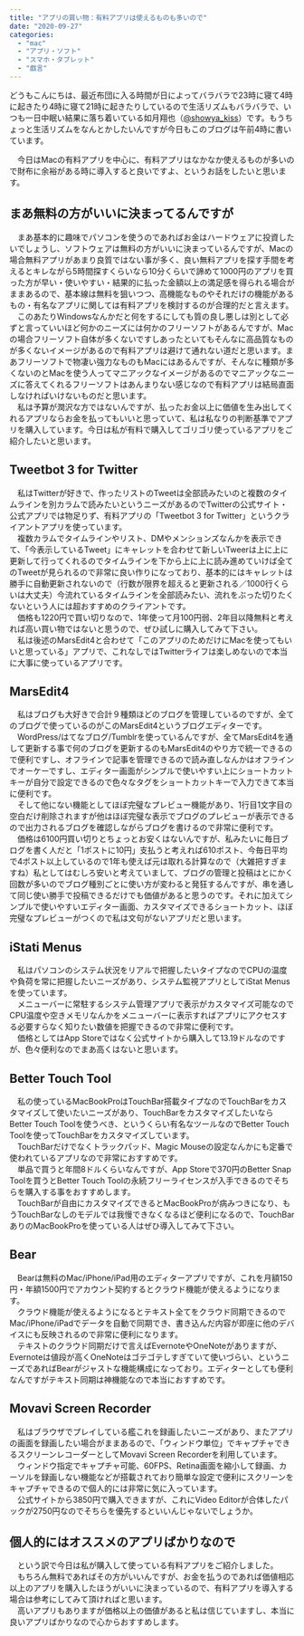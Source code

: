 ```yaml
---
title: "アプリの買い物：有料アプリは使えるものも多いので"
date: "2020-09-27"
categories: 
  - "mac"
  - "アプリ・ソフト"
  - "スマホ・タブレット"
  - "戯言"
---
```


どうもこんにちは、最近布団に入る時間が日によってバラバラで23時に寝て4時に起きたり4時に寝て21時に起きたりしているので生活リズムもバラバラで、いつも一日中眠い結果に落ち着いている如月翔也（[@showya\_kiss](http://twitter.com/showya_kiss)）です。もうちょっと生活リズムをなんとかしたいんですが今日もこのブログは午前4時に書いています。  
  
　今日はMacの有料アプリを中心に、有料アプリはなかなか使えるものが多いので財布に余裕がある時に導入すると良いですよ、というお話をしたいと思います。  

## まあ無料の方がいいに決まってるんですが

　まあ基本的に趣味でパソコンを使うのであればお金はハードウェアに投資したいでしょうし、ソフトウェアは無料の方がいいに決まっているんですが、Macの場合無料アプリがあまり良質ではない事が多く、良い無料アプリを探す手間を考えるとキレながら5時間探すくらいなら10分くらいで諦めて1000円のアプリを買った方が早い・使いやすい・結果的に払った金額以上の満足感を得られる場合がままあるので、基本線は無料を狙いつつ、高機能なものやそれだけの機能があるもの・有名なアプリに関しては有料アプリを検討するのが合理的だと言えます。  
　このあたりWindowsなんかだと何をするにしても質の良し悪しは別として必ずと言っていいほど何かのニーズには何かのフリーソフトがあるんですが、Macの場合フリーソフト自体が多くないですしあったといてもそんなに高品質なものが多くないイメージがあるので有料アプリは避けて通れない道だと思います。まあフリーソフトで物凄い強力なものもMacにはあるんですが、そんなに種類が多くないのとMacを使う人ってマニアックなイメージがあるのでマニアックなニーズに答えてくれるフリーソフトはあんまりない感じなので有料アプリは結局直面しなければいけないものだと思います。  
　私は予算が潤沢な方ではないんですが、払ったお金以上に価値を生み出してくれるアプリならお金を払ってもいいと思っていて、私は私なりの判断基準でアプリを購入しています。今日は私が有料で購入してゴリゴリ使っているアプリをご紹介したいと思います。

## Tweetbot 3 for Twitter

　私はTwitterが好きで、作ったリストのTweetは全部読みたいのと複数のタイムラインを別カラムで読みたいというニーズがあるのでTwitterの公式サイト・公式アプリでは物足りず、有料アプリの「Tweetbot 3 for Twitter」というクライアントアプリを使っています。  
　複数カラムでタイムラインやリスト、DMやメンションズなんかを表示できて、「今表示しているTweet」にキャレットを合わせて新しいTweerは上に上に更新して行ってくれるのでタイムラインを下から上に上に読み進めていけば全てのTweetが見られるので非常に良い作りになっており、基本的にはキャレットは勝手に自動更新されないので（行数が限界を超えると更新される／1000行くらいは大丈夫）今流れているタイムラインを全部読みたい、流れをぶった切りたくないという人には超おすすめのクライアントです。  
　価格も1220円で買い切りなので、1年使って月100円弱、2年目以降無料と考えれば高い買い物ではないと思うので、ぜひ試しに購入してみて下さい。  
　私は後述のMarsEdit4と合わせて「このアプリのためだけにMacを使ってもいいと思っている」アプリで、これなしではTwitterライフは楽しめないので本当に大事に使っているアプリです。  

## MarsEdit4

　私はブログも大好きで合計９種類ほどのブログを管理しているのですが、全てのブログで使っているのがこのMarsEdit4というブログエディターです。  
　WordPress/はてなブログ/Tumblrを使っているんですが、全てMarsEdit4を通して更新する事で何のブログを更新するのもMarsEdit4のやり方で統一できるので便利ですし、オフラインで記事を管理できるので読み直しなんかはオフラインでオーケーですし、エディター画面がシンプルで使いやすい上にショートカットキーが自分で設定できるので色々なタグをショートカットキーで入力できて本当に便利です。  
　そして他にない機能としてほぼ完璧なプレビュー機能があり、1行目1文字目の空白だけ削除されますが他はほぼ完璧な表示でブログのプレビューが表示できるので出力されるブログを確認しながらブログを書けるので非常に便利です。  
　価格は6100円買い切りとちょっとお安くはないんですが、私みたいに毎日ブログを書く人だと「1ポストに10円」支払うと考えれば610ポスト、今毎日平均で4ポスト以上しているので1年も使えば元は取れる計算なので（大雑把すぎますね）私としてはむしろ安いと考えていまして、ブログの管理と投稿はとにかく回数が多いのでブログ種別ごとに使い方が変わると発狂するんですが、串を通して同じ使い勝手で投稿できるだけでも価値があると思うのです。それに加えてシンプルで使いやすいエディター画面、カスタマイズできるショートカット、ほぼ完璧なプレビューがつくので私は文句がないアプリだと思います。  

## iStati Menus

　私はパソコンのシステム状況をリアルで把握したいタイプなのでCPUの温度や負荷を常に把握したいニーズがあり、システム監視アプリとしてiStat Menusを使っています。  
　メニューバーに常駐するシステム管理アプリで表示がカスタマイズ可能なのでCPU温度や空きメモリなんかをメニューバーに表示すればアプリにアクセスする必要すらなく知りたい数値を把握できるので非常に便利です。  
　価格としてはApp Storeではなく公式サイトから購入して13.19ドルなのですが、色々便利なのでまあ高くはないと思います。  

## Better Touch Tool

　私の使っているMacBookProはTouchBar搭載タイプなのでTouchBarをカスタマイズして使いたいニーズがあり、TouchBarをカスタマイズしたいならBetter Touch Toolを使うべき、というくらい有名なツールなのでBetter Touch Toolを使ってTouchBarをカスタマイズしています。  
　TouchBarだけでなくトラックパッド、Magic Mouseの設定なんかにも定番で使われているアプリなので非常におすすめです。  
　単品で買うと年間8ドルくらいなんですが、App Storeで370円のBetter Snap Toolを買うとBetter Touch Toolの永続フリーライセンスが入手できるのでそちらを購入する事をおすすめします。  
　TouchBarが自由にカスタマイズできるとMacBookProが病みつきになり、もうTouchBarなしのモデルでは我慢できなくなるほど便利になるので、TouchBarありのMacBookProを使っている人はぜひ導入してみて下さい。  

## Bear

　Bearは無料のMac/iPhone/iPad用のエディターアプリですが、これを月額150円・年額1500円でアカウント契約するとクラウド機能が使えるようになります。  
　クラウド機能が使えるようになるとテキスト全てをクラウド同期できるのでMac/iPhone/iPadでデータを自動で同期でき、書き込んだ内容が即座に他のデバイスにも反映されるので非常に便利になります。  
　テキストのクラウド同期だけで言えばEvernoteやOneNoteがありますが、Evernoteは値段が高くOneNoteはゴテゴテしすぎていて使いづらい、というニーズであればBearがジャストな機能構成になっており。エディターとしても便利なんですがテキスト同期は神機能なので本当におすすめです。  

## Movavi Screen Recorder

　私はブラウザでプレイしている艦これを録画したいニーズがあり、またアプリの画面を録画したい場合がままあるので、「ウィンドウ単位」でキャプチャできるスクリーンレコーダーとしてMovavi Screen Recorderを利用しています。  
　ウィンドウ指定でキャプチャ可能、60FPS、Retina画面を縮小して録画、カーソルを録画しない機能などが搭載されており簡単な設定で便利にスクリーンをキャプチャできるので個人的には非常に気に入っています。  
　公式サイトから3850円で購入できますが、これにVideo Editorが合体したパックが2750円なのでそちらを優先するといいんじゃないでしょうか。  

## 個人的にはオススメのアプリばかりなので

　という訳で今日は私が購入して使っている有料アプリをご紹介しました。  
　もちろん無料であればその方がいいんですが、お金を払うのであれば価値相応以上のアプリを購入したほうがいいに決まっているので、有料アプリを導入する場合は参考にしてみて頂ければと思います。  
　高いアプリもありますが価格以上の価値があると私は信じていますし、本当に良いアプリばかりなので心からおすすめします。
